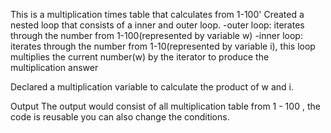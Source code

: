 This is a multiplication times table that calculates from 1-100'
Created a nested loop that consists of a inner and outer loop. 
-outer loop: iterates through the number from 1-100(represented by variable w) 
-inner loop: iterates through the number from 1-10(represented by variable i),
this loop multiplies the current number(w) by the iterator to produce the multiplication answer

Declared a multiplication variable to calculate the product of w and i.

Output The output would consist of all multiplication table from 1 - 100 , the code is reusable you can also change the conditions.   
